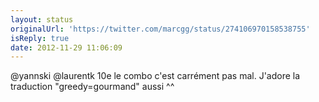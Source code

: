 ```yaml
---
layout: status
originalUrl: 'https://twitter.com/marcgg/status/274106970158538755'
isReply: true
date: 2012-11-29 11:06:09
---
```


@yannski @laurentk 10e le combo c'est carrément pas mal. J'adore la traduction "greedy=gourmand" aussi ^^
